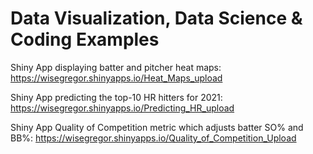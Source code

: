 # Data Visualization, Data Science & Coding Examples

Shiny App displaying batter and pitcher heat maps: https://wisegregor.shinyapps.io/Heat_Maps_upload

Shiny App predicting the top-10 HR hitters for 2021: https://wisegregor.shinyapps.io/Predicting_HR_upload

Shiny App Quality of Competition metric which adjusts batter SO% and BB%: https://wisegregor.shinyapps.io/Quality_of_Competition_Upload
